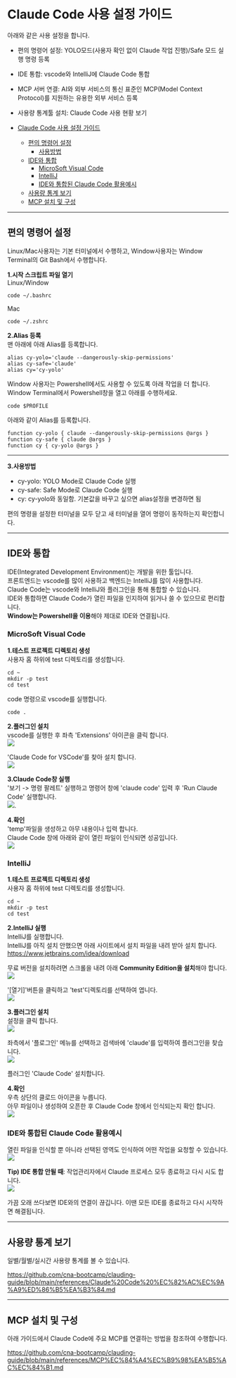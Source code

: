 # Claude Code 사용 설정 가이드

아래와 같은 사용 설정을 합니다.  
- 편의 명령어 설정: YOLO모드(사용자 확인 없이 Claude 작업 진행)/Safe 모드 실행 명령 등록    
- IDE 통합: vscode와 IntelliJ에 Claude Code 통합    
- MCP 서버 연결: AI와 외부 서비스의 통신 표준인 MCP(Model Context Protocol)를 지원하는 유용한 외부 서비스 등록    
- 사용량 통계툴 설치: Claude Code 사용 현황 보기    

- [Claude Code 사용 설정 가이드](#claude-code-사용-설정-가이드)
  - [편의 명령어 설정](#편의-명령어-설정)
    - [사용방법](#사용방법)
  - [IDE와 통합](#ide와-통합)
    - [MicroSoft Visual Code](#microsoft-visual-code)
    - [IntelliJ](#intellij)
    - [IDE와 통합된 Claude Code 활용예시](#ide와-통합된-claude-code-활용예시)
  - [사용량 통계 보기](#사용량-통계-보기)
  - [MCP 설치 및 구성](#mcp-설치-및-구성)


---

## 편의 명령어 설정    
Linux/Mac사용자는 기본 터미널에서 수행하고, Window사용자는 Window Terminal의 Git Bash에서 수행합니다.   
 
**1.시작 스크립트 파일 열기**      
Linux/Window   
```
code ~/.bashrc
```

Mac   
```
code ~/.zshrc
```

**2.Alias 등록**  
맨 아래에 아래 Alias를 등록합니다.    
```
alias cy-yolo='claude --dangerously-skip-permissions'
alias cy-safe='claude'
alias cy='cy-yolo'
```

Window 사용자는 Powershell에서도 사용할 수 있도록 아래 작업을 더 합니다.    
Window Terminal에서 Powershell창을 열고 아래를 수행하세요.   

```
code $PROFILE
```

아래와 같이 Alias를 등록합니다.   
```
function cy-yolo { claude --dangerously-skip-permissions @args }
function cy-safe { claude @args }
function cy { cy-yolo @args }
```

---

**3.사용방법**     
- cy-yolo: YOLO Mode로 Claude Code 실행 
- cy-safe: Safe Mode로 Claude Code 실행
- cy: cy-yolo와 동일함. 기본값을 바꾸고 싶으면 alias설정을 변경하면 됨      

편의 명령을 설정한 터미널을 모두 닫고 새 터미널을 열어 명령이 동작하는지 확인합니다.   

---

## IDE와 통합  
IDE(Integrated Development Environment)는 개발을 위한 툴입니다.   
프론트엔드는 vscode를 많이 사용하고 백엔드는 IntelliJ를 많이 사용합니다.  
Claude Code는 vscode와 IntelliJ와 플러그인을 통해 통합할 수 있습니다.  
IDE와 통합하면 Claude Code가 열린 파일을 인지하여 읽거나 쓸 수 있으므로 편리합니다.   
**Window는 Powershell을 이용**해야 제대로 IDE와 연결됩니다.  

### MicroSoft Visual Code 
**1.테스트 프로젝트 디렉토리 생성**  
사용자 홈 하위에 test 디렉토리를 생성합니다.  
```
cd ~
mkdir -p test
cd test
```

code 명령으로 vscode를 실행합니다.  
```
code .
```

**2.플러그인 설치**   
vscode를 실행한 후 좌측 'Extensions' 아이콘을 클릭 합니다.   
![](images/2025-08-03-08-13-12.png)  

'Claude Code for VSCode'를 찾아 설치 합니다.   
![](images/2025-08-03-08-25-17.png) 

**3.Claude Code창 실행**   
'보기 -> 명령 팔레트' 실행하고 명령어 창에 'claude code' 입력 후 'Run Claude Code' 실행합니다.  
![](images/2025-08-03-08-25-59.png). 

**4.확인**   
'temp'파일을 생성하고 아무 내용이나 입력 합니다.   
Claude Code 창에 아래와 같이 열린 파일이 인식되면 성공입니다.   
![](images/2025-08-03-08-21-25.png)


### IntelliJ 
**1.테스트 프로젝트 디렉토리 생성**  
사용자 홈 하위에 test 디렉토리를 생성합니다.  
```
cd ~
mkdir -p test
cd test
```

**2.IntelliJ 실행**  
IntelliJ를 실행합니다.    
IntelliJ를 아직 설치 안했으면 아래 사이트에서 설치 파일을 내려 받아 설치 합니다.   
https://www.jetbrains.com/idea/download

무료 버전을 설치하려면 스크롤을 내려 아래 **Community Edition을 설치**해야 합니다.   
![](images/2025-08-03-08-35-06.png)

'[열기]'버튼을 클릭하고 'test'디렉토리를 선택하여 엽니다.  
![](images/2025-08-03-08-38-33.png)

**3.플러그인 설치**   
설정을 클릭 합니다.  
![](images/2025-08-03-08-40-08.png)

좌측에서 '플로그인' 메뉴를 선택하고 검색바에 'claude'를 입력하여 플러그인을 찾습니다.  
![](images/2025-08-03-08-40-42.png) 

플러그인 'Claude Code' 설치합니다.      

**4.확인**  
우측 상단의 클로드 아이콘을 누릅니다.    
아무 파일이나 생성하여 오픈한 후 Claude Code 창에서 인식되는지 확인 합니다.  
![](images/2025-08-03-08-44-33.png)  


### IDE와 통합된 Claude Code 활용예시
열린 파일을 인식할 뿐 아니라 선택된 영역도 인식하여 어떤 작업을 요청할 수 있습니다.  
![](images/2025-07-27-01-20-04.png)  

**Tip) IDE 통합 안될 때**: 
작업관리자에서 Claude 프로세스 모두 종료하고 다시 시도 합니다.   
![](../../references/images/2025-07-27-08-52-18.png)   

가끔 오래 쓰다보면 IDE와의 연결이 끊깁니다. 
이땐 모든 IDE를 종료하고 다시 시작하면 해결됩니다.  

---

## 사용량 통계 보기 
일별/월별/실시간 사용량 통계를 볼 수 있습니다.  

https://github.com/cna-bootcamp/clauding-guide/blob/main/references/Claude%20Code%20%EC%82%AC%EC%9A%A9%ED%86%B5%EA%B3%84.md


---

## MCP 설치 및 구성 
아래 가이드에서 Claude Code에 주요 MCP를 연결하는 방법을 참조하여 수행합니다.  

https://github.com/cna-bootcamp/clauding-guide/blob/main/references/MCP%EC%84%A4%EC%B9%98%EA%B5%AC%EC%84%B1.md


